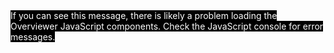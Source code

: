 <!DOCTYPE html>
<html>
<head>

<title>Minecraft Overviewer</title>

<meta http-equiv="Content-Type" content="text/html; charset=utf-8" />
<meta name="generator" content="Minecraft-Overviewer 0.16.12 (86963c5)" />
<meta name="viewport" content="initial-scale=1.0, user-scalable=no" />

<script type="text/javascript" src="overviewerConfig.js"></script>
<script type="text/javascript" src="overviewer.js"></script>
<script type="text/javascript" src="baseMarkers.js"></script>

<link rel="stylesheet" href="leaflet.css" />
<script src="leaflet.js"></script>
<link rel="stylesheet" href="overviewer.css" type="text/css" />

</head>

<!-- Generated at: Thu, 11 Feb 2021 14:26:56 Pacific Standard Time -->
<body onload="overviewer.util.initialize()">
    <noscript style="color:white; background-color:black">
        If you can see this message, there is likely a problem loading the Overviewer JavaScript components.
        Check the JavaScript console for error messages.
    </noscript>
    <div id="mcmap"></div>
</body>
</html>
